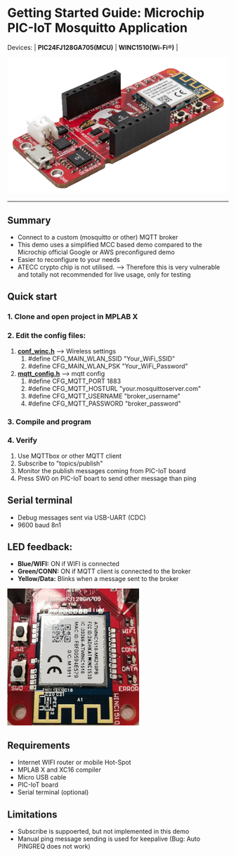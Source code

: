 # Getting Started Guide: Microchip PIC-IoT  Mosquitto Application

Devices: \| **PIC24FJ128GA705(MCU)** \| **WINC1510(Wi-Fi®)** \|

![Board](doc/pic_iot.png)

---
## Summary
   + Connect to a custom (mosquitto or other) MQTT broker
   + This demo uses a simplified MCC based demo compared to the Microchip official Google or AWS preconfigured demo
   + Easier to reconfigure to your needs
   + ATECC crypto chip is not utilised. --> Therefore this is very vulnerable and totally not recommended for live usage, only for testing

## Quick start
### 1. Clone and open project in MPLAB X
### 2. Edit the config files:
   1. [**conf_winc.h**](pic-iot-mosquitto.X/mcc_generated_files/config/conf_winc.h) --> Wireless settings
      1. #define CFG_MAIN_WLAN_SSID "Your_WiFi_SSID"
      2. #define CFG_MAIN_WLAN_PSK "Your_WiFi_Password"
   2. [**mqtt_config.h**](pic-iot-mosquitto.X/mcc_generated_files/config/mqtt_config.h) --> mqtt config
      1. #define CFG_MQTT_PORT 1883 
      2. #define CFG_MQTT_HOSTURL "your.mosquittoserver.com"
      3. #define CFG_MQTT_USERNAME "broker_username"
      4. #define CFG_MQTT_PASSWORD "broker_password"
### 3. Compile and program
### 4. Verify
1. Use MQTTbox or other MQTT client
2. Subscribe to "topics/publish"
3. Monitor the publish messages coming from PIC-IoT board
4. Press SW0 on PIC-IoT boart to send other message than ping

## Serial terminal
+ Debug messages sent via USB-UART (CDC)
+ 9600 baud 8n1
   
## LED feedback:
+ **Blue/WIFI:** ON if WIFI is connected
+ **Green/CONN:** ON if MQTT client is connected to the broker
+ **Yellow/Data:** Blinks when a message sent to the broker 

![LEDS](doc/LEDs.jpg)
## Requirements
   + Internet WIFI router or mobile Hot-Spot
   + MPLAB X and XC16 compiler
   + Micro USB cable
   + PIC-IoT board
   + Serial terminal (optional)

## Limitations
+ Subscribe is suppoerted, but not implemented in this demo
+ Manual ping message sending is used for keepalive (Bug: Auto PINGREQ does not work)



